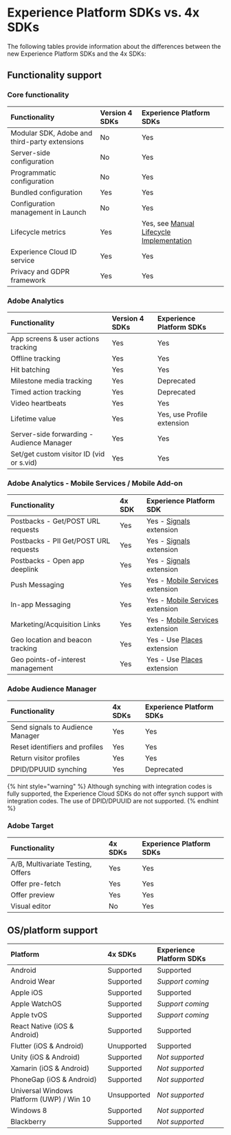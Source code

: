 # Experience Platform SDKs vs. 4x SDKs

The following tables provide information about the differences between the new Experience Platform SDKs and the 4x SDKs:

## Functionality support

### Core functionality

| Functionality | Version 4 SDKs | Experience Platform SDKs |
| :--- | :--- | :--- |
| Modular SDK, Adobe and third-party extensions | No | Yes |
| Server-side configuration | No | Yes |
| Programmatic configuration | No | Yes |
| Bundled configuration | Yes | Yes |
| Configuration management in Launch | No | Yes |
| Lifecycle metrics | Yes | Yes, see [Manual Lifecycle Implementation](manual-lifecycle-implementation.md) |
| Experience Cloud ID service | Yes | Yes |
| Privacy and GDPR framework | Yes | Yes |

### Adobe Analytics

| Functionality | Version 4 SDKs | Experience Platform SDKs |
| :--- | :--- | :--- |
| App screens & user actions tracking | Yes | Yes |
| Offline tracking | Yes | Yes |
| Hit batching | Yes | Yes |
| Milestone media tracking | Yes | Deprecated |
| Timed action tracking | Yes | Deprecated |
| Video heartbeats | Yes | Yes |
| Lifetime value | Yes | Yes, use Profile extension |
| Server-side forwarding - Audience Manager | Yes | Yes |
| Set/get custom visitor ID \(vid or s.vid\) | Yes | Yes |

### Adobe Analytics - Mobile Services / Mobile Add-on

| Functionality | 4x SDK | Experience Platform SDK |
| :--- | :--- | :--- |
| Postbacks - Get/POST URL requests | Yes | Yes - [Signals](aepvs4x.md) extension |
| Postbacks - PII Get/POST URL requests | Yes | Yes - [Signals](aepvs4x.md) extension |
| Postbacks - Open app deeplink | Yes | Yes - [Signals](aepvs4x.md) extension |
| Push Messaging | Yes | Yes - [Mobile Services](../../using-mobile-extensions/adobe-analytics-mobile-services/) extension |
| In-app Messaging | Yes | Yes - [Mobile Services](../../using-mobile-extensions/adobe-analytics-mobile-services/) extension |
| Marketing/Acquisition Links | Yes | Yes - [Mobile Services](../../using-mobile-extensions/adobe-analytics-mobile-services/) extension |
| Geo location and beacon tracking | Yes | Yes - Use [Places](aepvs4x.md) extension |
| Geo points-of-interest management | Yes | Yes - Use [Places](aepvs4x.md) extension |

### Adobe Audience Manager

| Functionality | 4x SDKs | Experience Platform SDKs |
| :--- | :--- | :--- |
| Send signals to Audience Manager | Yes | Yes |
| Reset identifiers and profiles | Yes | Yes |
| Return visitor profiles | Yes | Yes |
| DPID/DPUUID synching | Yes | Deprecated |

{% hint style="warning" %}
Although synching with integration codes is fully supported, the Experience Cloud SDKs do not offer synch support with integration codes. The use of DPID/DPUUID are not supported.
{% endhint %}

### Adobe Target

| Functionality | 4x SDKs | Experience Platform SDKs |
| :--- | :--- | :--- |
| A/B, Multivariate Testing, Offers | Yes | Yes |
| Offer pre-fetch | Yes | Yes |
| Offer preview | Yes | Yes |
| Visual editor | No | Yes |

## OS/platform support

| Platform | 4x SDKs | Experience Platform SDKs |
| :--- | :--- | :--- |
| Android | Supported | Supported |
| Android Wear​ | Supported | _Support coming_ |
| Apple iOS​ | Supported | Supported |
| Apple WatchOS​ | Supported | _Support coming_ |
| Apple tvOS​ | Supported | _Support coming_ |
| React Native \(iOS & Android\) | Supported | Supported |
| Flutter \(iOS & Android\) | Unupported | Supported |
| Unity \(iOS & Android\)​ | Supported | _Not supported_ |
| Xamarin \(iOS & Android\)​ | Supported | _Not supported_ |
| PhoneGap \(iOS & Android\)​ | Supported | _Not supported_ |
| Universal Windows Platform \(UWP\) / Win 10 | Unsupported | _Not supported_ |
| Windows 8​ | Supported | _Not supported_ |
| Blackberry​ | Supported | _Not supported_ |

